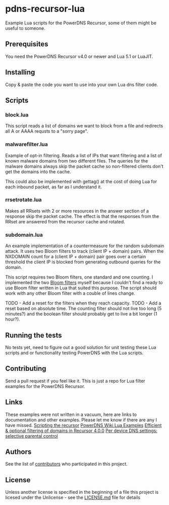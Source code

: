 # pdns-recursor-lua
Example Lua scripts for the PowerDNS Recursor, some of them might be useful to someone.

## Prerequisites
You need the PowerDNS Recursor v4.0 or newer and Lua 5.1 or LuaJIT.

## Installing
Copy & paste the code you want to use into your own Lua dns filter code.

## Scripts

### block.lua
This script reads a list of domains we want to block from a file and redirects all A or AAAA requsts to a "sorry page".

### malwarefilter.lua
Example of opt-in filtering. Reads a list of IPs that want filtering and a list of known malware domains from two different files. The queries for the malware domains always skip the packet cache so non-filtered clients don't get the domains into the cache.

This could also be implemented with gettag() at the cost of doing Lua for each inbound packet, as far as I understand it.

### rrsetrotate.lua
Makes all RRsets with 2 or more resources in the answer section of a response skip the packet cache. The effect is that the responses from the RRset are answered from the recursor cache and rotated.

### subdomain.lua
An example implementation of a countermeasure for the random subdomain attack. It uses two Bloom filters to track (client IP + domain) pairs. When the NXDOMAIN count for a (client IP + domain) pair goes over a certain threshold the client IP is blocked from generating outbound queries for the domain.

This script requires two Bloom filters, one standard and one counting. I implemented the two [Bloom filters](https://github.com/mikalsande/lua-bloom-count) myself because I couldn't find a ready to use Bloom filter written in Lua that suited this purpose. The script should work with any other Bloom filter with a couble of lines change.

TODO - Add a reset for the filters when they reach capacity.
TODO - Add a reset based on absolute time. The counting filter should not live too long (5 minutes?) and the boolean filter should probably get to live a bit longer (1 hour?).

## Running the tests
No tests yet, need to figure out a good solution for unit testing these Lua scripts and or functionality testing PowerDNS with the Lua scripts.

## Contributing
Send a pull request if you feel like it. This is just a repo for Lua filter examples for the PowerDNS Recursor.

## Links
These examples were not written in a vacuum, here are links to documentation and other examples. Please let me know if there are any I have missed.
[Scripting the recursor](https://doc.powerdns.com/md/recursor/scripting/)
[PowerDNS Wiki Lua Examples](https://github.com/PowerDNS/pdns/wiki/Lua-Examples-(Recursor))
[Efficient & optional filtering of domains in Recursor 4.0.0](https://blog.powerdns.com/2016/01/19/efficient-optional-filtering-of-domains-in-recursor-4-0-0/)
[Per device DNS settings: selective parental control](https://blog.powerdns.com/2016/01/27/per-device-dns-settings-selective-parental-control/)

## Authors
See the list of [contributors](https://github.com/mikalsande/pdns-recursor-lua/graphs/contributors) who participated in this project.

## License
Unless another license is specified in the beginning of a file this project is licesed under the Unlicense - see the [LICENSE.md](LICENSE.md) file for details

